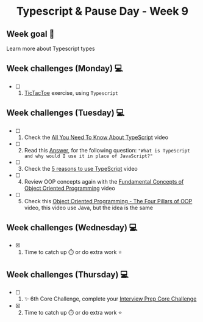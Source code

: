 <h1 align="center">Typescript & Pause Day - Week 9</h1>

## Week goal 🏁

<p>Learn more about Typescript types</p>

## Week challenges (Monday) 💻

- [ ] 1. [TicTacToe](./exercises/e00/desc) exercise, using `Typescript`

## Week challenges (Tuesday) 💻

- [ ] 1. Check the [All You Need To Know About TypeScript](https://www.youtube.com/watch?v=eCZhz0JCVx0) video
- [ ] 2. Read this [Answer](https://stackoverflow.com/questions/12694530/what-is-typescript-and-why-would-i-use-it-in-place-of-javascript/35048303#35048303), for the following question: `"What is TypeScript and why would I use it in place of JavaScript?"`
- [ ] 3. Check the [5 reasons to use TypeScript](https://www.youtube.com/watch?v=BDCjP9VLoPo) video
- [ ] 4. Review OOP concepts again with the [Fundamental Concepts of Object Oriented Programming](https://www.youtube.com/watch?v=m_MQYyJpIjg) video
- [ ] 5. Check this [Object Oriented Programming - The Four Pillars of OOP](https://www.youtube.com/watch?v=1ONhXmQuWP8) video, this video use Java, but the idea is the same

## Week challenges (Wednesday) 💻

- [x] 1. Time to catch up ⏱️ or do extra work ⭐

## Week challenges (Thursday) 💻

- [ ] 1. ✨ 6th Core Challenge, complete your [Interview Prep Core Challenge](https://www.notion.so/corecode/Mock-Interviews-a997bd9a907c43e58530ffca517f4cae)
- [x] 2. Time to catch up ⏱️ or do extra work ⭐
